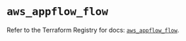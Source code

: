 # `aws_appflow_flow`

Refer to the Terraform Registry for docs: [`aws_appflow_flow`](https://registry.terraform.io/providers/hashicorp/aws/5.71.0/docs/resources/appflow_flow).
